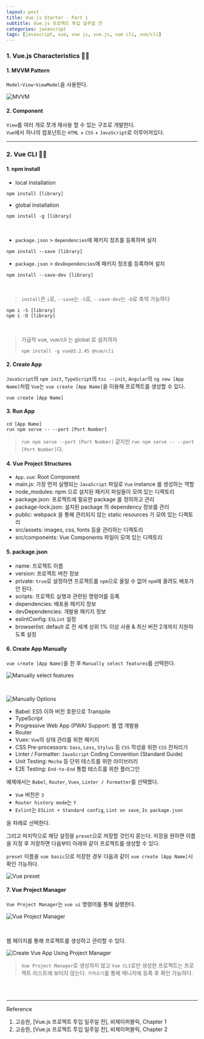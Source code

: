 ```yaml
---
layout: post
title: Vue.js Starter - Part 1
subtitle: Vue.js 프로젝트 투입 일주일 전
categories: javascript
tags: [javascript, vue, vue js, vue.js, vue cli, vue/cli]
---
```


<script async src="https://cpwebassets.codepen.io/assets/embed/ei.js"></script>

### 1. Vue.js Characteristics 👩‍💻

#### 1. MVVM Pattern

`Model`-`View`-`ViewModel`을 사용한다.

![MVVM](/assets/images/posts/2022-12-09-vue-starter/mvvm.png)

#### 2. Component

`View`를 여러 개로 쪼개 재사용 할 수 있는 구조로 개발한다.  
`Vue`에서 하나의 컴포넌트는 `HTML` + `CSS` + `JavaScript`로 이루어져있다.

---

### 2. Vue CLI 👩‍💻

#### 1. npm install

- local installation

```shell
npm install [library]
```

- global installation

```shell
npm install -g [library]
```

<br>

- `package.json` > `dependencies`에 패키지 정조를 등록하며 설치

```shell
npm install --save [library]
```

- `package.json` > `devDependencies`에 패키지 정조를 등록하며 설치

```shell
npm install --save-dev [library]
```

<br>

> `install`은 `i`로, `--save`는 `-S`로, `--save-dev`는 `-D`로 축약 가능하다

```shell
npm i -S [library]
npm i -D [library]
```

<br>

> 가급적 vue, vue/cli 는 global 로 설치하자
> 
> ```shell
> npm install -g vue@3.2.45 @vue/cli
> ```

#### 2. Create App

`JavaScript`의 `npm init`, `TypeScript`의 `tsc --init`, 
`Angular`의 `ng new [App Name]`처럼 `Vue`는 `vue create [App Name]`을 
이용해 프로젝트를 생성할 수 있다.

```shell
vue create [App Name]
```

#### 3. Run App

```shell
cd [App Name]
run npm serve -- --port [Port Number]
```

> `run npm serve --port [Port Number]` 같지만 
> `run npm serve -- --port [Port Number]`다.

#### 4. Vue Project Structures

- `App.vue`: Root Component
- main.js: 가장 먼저 실행되는 `JavaScript` 파일로 `Vue` instance 를 생성하는 역할
- node_modules: npm 으로 설치된 패키지 파일들이 모여 있는 디렉토리
- package.json: 프로젝트에 필요한 package 를 정의하고 관리
- package-lock.json: 설치된 package 의 dependency 정보를 관리
- public: webpack 을 통해 관리되지 않는 static resources 가 모여 있는 디렉토리
- src/assets: images, css, fonts 등을 관리하는 디렉토리
- src/components: Vue Components 파일이 모여 있는 디렉토리

#### 5. package.json

- name: 프로젝트 이름
- version: 프로젝트 버전 정보
- private: `true`로 설정하면 프로젝트를 `npm`으로 올릴 수 없어 `npm`에 올려도 배포가 안 된다.
- scripts: 프로젝트 실행과 관련된 명령어를 등록
- dependencies: 배포용 패키지 정보
- devDependencies: 개발용 패키지 정보
- eslintConfig: `ESLint` 설정
- browserlist: default 로 전 세계 상위 1% 이상 사용 & 최신 버전 2개까지 지원하도록 설정

#### 6. Create App Manually

`vue create [App Name]`을 한 후 `Manually select features`를 선택한다.

![Manually select features](/assets/images/posts/2022-12-09-vue-starter/vue-project-manually01.png)

<br>

![Manually Options](/assets/images/posts/2022-12-09-vue-starter/vue-project-manually02.png)

- Babel: ES5 이하 버전 호환으로 Transpile
- TypeScript
- Progressive Web App (PWA) Support: 웹 앱 개발용
- Router
- Vuex: `Vue`의 상태 관리를 위한 패키지
- CSS Pre-processors: `Sass`, `Less`, `Stylus` 등 `CSS` 작성을 위한 `CSS` 전처리기
- Linter / Formatter: `JavaScript` Coding Convention (Standard Guide)
- Unit Testing: `Mocha` 등 단위 테스트를 위한 라이브러리
- E2E Testing: `End-to-End` 통합 테스트를 위한 플러그인

예제에서는 `Babel`, `Router`, `Vuex`, `Linter / Formatter`를 선택했다.  

- `Vue` 버전은 `3`
- `Router history mode`는 `Y`
- `Eslint`는 `ESLint + Standard config`, `Lint on save`, `In package.json`

을 차례로 선택한다.

그리고 마지막으로 해당 설정을 `preset`으로 저장할 것인지 묻는다. 저장을 원하면 이름을 지정 후 
저장하면 다음부터 아래와 같이 프로젝트를 생성할 수 있다.

`preset` 이름을 `vue basic`으로 저장한 경우 다음과 같이 `vue create [App Name]`시 확인 가능하다.

![Vue preset](/assets/images/posts/2022-12-09-vue-starter/vue-project-manually03.png)

#### 7. Vue Project Manager

`Vue Project Manager`는 `vue ui` 명령어를 통해 실행한다.

![Vue Project Manager](/assets/images/posts/2022-12-09-vue-starter/vue-ui.png)

<br>

웹 페이지를 통해 프로젝트를 생성하고 관리할 수 있다.

![Create Vue App Using Project Manager](/assets/images/posts/2022-12-09-vue-starter/create-vue-using-project-manager.png)

> `Vue Project Manager`로 생성하지 않고 `Vue CLI`로만 생성한 프로젝트는 프로젝트 리스트에 보이지 않는다. 
> `가져오기`를 통해 매니저에 등록 후 확인 가능하다.

<br><br>

---
Reference

1. 고승원, [Vue.js 프로젝트 투입 일주일 전], 비제이퍼블릭, Chapter 1
2. 고승원, [Vue.js 프로젝트 투입 일주일 전], 비제이퍼블릭, Chapter 2
